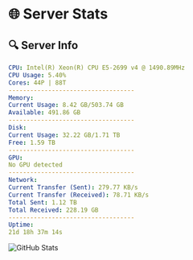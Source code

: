 # 🌐 Server Stats
## 🔍 Server Info
```yaml
CPU: Intel(R) Xeon(R) CPU E5-2699 v4 @ 1490.89MHz
CPU Usage: 5.40%
Cores: 44P | 88T
-----------------------------------
Memory:
Current Usage: 8.42 GB/503.74 GB
Available: 491.86 GB
-----------------------------------
Disk:
Current Usage: 32.22 GB/1.71 TB
Free: 1.59 TB
-----------------------------------
GPU:
No GPU detected
-----------------------------------
Network:
Current Transfer (Sent): 279.77 KB/s
Current Transfer (Received): 78.71 KB/s
Total Sent: 1.12 TB
Total Received: 228.19 GB
-----------------------------------
Uptime:
21d 18h 37m 14s
```
![GitHub Stats](https://img.shields.io/badge/Updated-2025-05-11_11:46:02-blue)